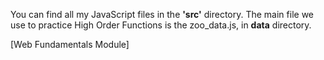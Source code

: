 You can find all my JavaScript files in the **'src'** directory. 
The main file we use to practice High Order Functions is the zoo_data.js, in **data** directory.

[Web Fundamentals Module]

